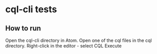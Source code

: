 # cql-cli tests


## How to run

Open the cql-cli directory in Atom.
Open one of the cql files in the cql directory.
Right-click in the editor - select CQL Execute 
